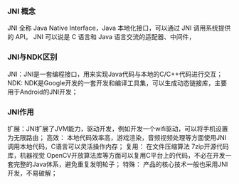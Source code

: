 ### JNI 概念
JNI 全称 Java Native Interface，Java 本地化接口，可以通过 JNI 调用系统提供的 API。
JNI 可以说是 C 语言和 Java 语言交流的适配器、中间件，
### JNI与NDK区别
JNI：JNI是一套编程接口，用来实现Java代码与本地的C/C++代码进行交互；
NDK: NDK是Google开发的一套开发和编译工具集，可以生成动态链接库，主要用于Android的JNI开发；
### JNI作用
扩展：JNI扩展了JVM能力，驱动开发，例如开发一个wifi驱动，可以将手机设置为无限路由；
高效： 本地代码效率高，游戏渲染，音频视频处理等方面使用JNI调用本地代码，C语言可以灵活操作内存；
复用： 在文件压缩算法 7zip开源代码库，机器视觉 OpenCV开放算法库等方面可以复用C平台上的代码，不必在开发一套完整的Java体系，避免重复发明轮子；
特殊： 产品的核心技术一般也采用JNI开发，不易破解；

